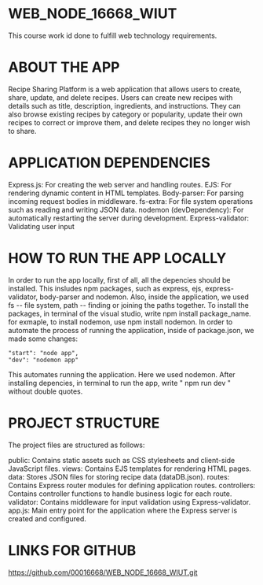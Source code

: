 # WEB_NODE_16668_WIUT
 This course work id done to fulfill web technology requirements. 

 # ABOUT THE APP
 Recipe Sharing Platform is a web application that allows users to create, share, update, and delete recipes. Users can create new recipes with details such as title, description, ingredients, and instructions. They can also browse existing recipes by category or popularity, update their own recipes to correct or improve them, and delete recipes they no longer wish to share.

# APPLICATION DEPENDENCIES
Express.js: For creating the web server and handling routes.
EJS: For rendering dynamic content in HTML templates.
Body-parser: For parsing incoming request bodies in middleware.
fs-extra: For file system operations such as reading and writing JSON data.
nodemon (devDependency): For automatically restarting the server during development.
Express-validator: Validating user input

# HOW TO RUN THE APP LOCALLY
In order to run the app locally, first of all, all the depencies should be installed. This insludes npm packages, such as express, ejs, express-validator, body-parser and nodemon. Also, inside the application, we used fs -- file system, path -- finding or joining the paths together. To install the packages, in terminal of the visual studio, write npm install package_name. for exmaple, to install nodemon, use npm install nodemon. In order to automate the process of running the application, inside of package.json, we made some changes: 
    
    "start": "node app",
    "dev": "nodemon app"

This automates running the application. Here we used nodemon. After installing depencies,  in terminal to run the app, write " npm run dev " without double quotes. 

# PROJECT STRUCTURE
The project files are structured as follows:

public: Contains static assets such as CSS stylesheets and client-side JavaScript files.
views: Contains EJS templates for rendering HTML pages.
data: Stores JSON files for storing recipe data (dataDB.json).
routes: Contains Express router modules for defining application routes.
controllers: Contains controller functions to handle business logic for each route.
validator: Contains middleware for input validation using Express-validator.
app.js: Main entry point for the application where the Express server is created and configured.

# LINKS FOR GITHUB
https://github.com/00016668/WEB_NODE_16668_WIUT.git